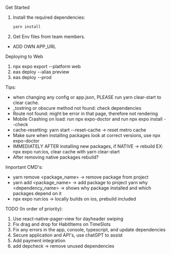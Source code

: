 Get Started
1. Install the required dependencies:
   ```bash
   yarn install
   ```
2. Get Env files from team members.
- ADD OWN APP_URL

Deploying to Web
1. npx expo export --platform web
2. eas deploy --alias preview
3. eas deploy --prod

Tips:
- when changing any config or app.json, PLEASE run yarn clear-start to clear cache.
- _tostring or obscure method not found: check dependencies
- Route not found: might be error in that page, therefore not rendering
- Mobile Crashing on load: run npx expo-doctor and run npx expo install --check
- cache-resetting: yarn start --reset-cache -> reset metro cache
- Make sure when installing packages look at correct versions, use npx expo-doctor
- IMMEDIATELY AFTER installing new packages, if NATIVE -> rebuild EX: npx expo run:ios, clear cache with yarn clear-start
- After removing native packages rebuild?

Important CMD's:
- yarn remove <package_name> -> remove package from project
- yarn add <package_name> -> add package to project
  yarn why <dependency_name> -> shows why package installed and which packages depend on it
- npx expo run:ios -> locally builds on ios, prebuild included



TODO (In order of priority):
1. Use react-native-pager-view for dayheader swiping
2. Fix drag and drop for HabitItems on TimeSlots
3. Fix any errors in the app, console, typescript, and update dependencies
4. Secure application and API's, use chatGPT to assist
5. Add payment integration
6. add depcheck -> remove unused dependencies